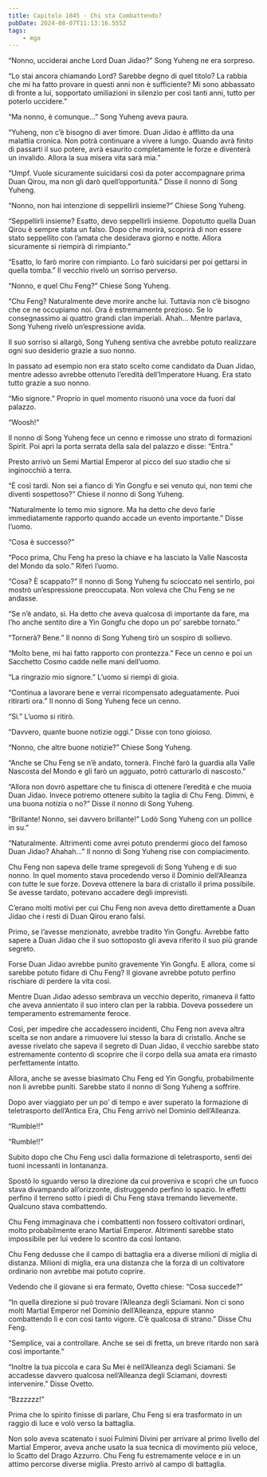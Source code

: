 ```yaml
---
title: Capitolo 1845 - Chi sta Combattendo?
pubDate: 2024-08-07T11:13:16.555Z
tags:
    - mga
---
```



“Nonno, ucciderai anche Lord Duan Jidao?” Song Yuheng ne era sorpreso.


“Lo stai ancora chiamando Lord? Sarebbe degno di quel titolo? La rabbia che mi ha fatto provare in questi anni non è sufficiente? Mi sono abbassato di fronte a lui, sopportato umiliazioni in silenzio per così tanti anni, tutto per poterlo uccidere.”


“Ma nonno, è comunque…” Song Yuheng aveva paura.

“Yuheng, non c’è bisogno di aver timore. Duan Jidao è afflitto da una malattia cronica. Non potrà continuare a vivere a lungo. Quando avrà finito di passarti il suo potere, avrà esaurito completamente le forze e diventerà un invalido. Allora la sua misera vita sarà mia.”


“Umpf. Vuole sicuramente suicidarsi così da poter accompagnare prima Duan Qirou, ma non gli darò quell’opportunità.” Disse il nonno di Song Yuheng.


“Nonno, non hai intenzione di seppellirli insieme?” Chiese Song Yuheng.


“Seppellirli insieme? Esatto, devo seppellirli insieme. Dopotutto quella Duan Qirou è sempre stata un falso. Dopo che morirà, scoprirà di non essere stato seppellito con l’amata che desiderava giorno e notte. Allora sicuramente si riempirà di rimpianto.”


“Esatto, lo farò morire con rimpianto. Lo farò suicidarsi per poi gettarsi in quella tomba.” Il vecchio rivelò un sorriso perverso.


“Nonno, e quel Chu Feng?” Chiese Song Yuheng.


“Chu Feng? Naturalmente deve morire anche lui. Tuttavia non c’è bisogno che ce ne occupiamo noi. Ora è estremamente prezioso. Se lo consegnassimo ai quattro grandi clan imperiali. Ahah… Mentre parlava, Song Yuheng rivelò un’espressione avida.


Il suo sorriso si allargò, Song Yuheng sentiva che avrebbe potuto realizzare ogni suo desiderio grazie a suo nonno.


In passato ad esempio non era stato scelto come candidato da Duan Jidao, mentre adesso avrebbe ottenuto l’eredità dell’Imperatore Huang. Era stato tutto grazie a suo nonno.


“Mio signore.” Proprio in quel momento risuonò una voce da fuori dal palazzo.


“Woosh!”


Il nonno di Song Yuheng fece un cenno e rimosse uno strato di formazioni Spirit. Poi aprì la porta serrata della sala del palazzo e disse: “Entra.”


Presto arrivò un Semi Martial Emperor al picco del suo stadio che si inginocchiò a terra.


“È così tardi. Non sei a fianco di Yin Gongfu e sei venuto qui, non temi che diventi sospettoso?” Chiese il nonno di Song Yuheng.

“Naturalmente lo temo mio signore. Ma ha detto che devo farle immediatamente rapporto quando accade un evento importante.” Disse l’uomo.


“Cosa è successo?” 


“Poco prima, Chu Feng ha preso la chiave e ha lasciato la Valle Nascosta del Mondo da solo.” Riferì l’uomo.

“Cosa? È scappato?” Il nonno di Song Yuheng fu scioccato nel sentirlo, poi mostrò un’espressione preoccupata. Non voleva che Chu Feng se ne andasse.

“Se n’è andato, sì. Ha detto che aveva qualcosa di importante da fare, ma l’ho anche sentito dire a Yin Gongfu che dopo un po’ sarebbe tornato.”


“Tornerà? Bene.” Il nonno di Song Yuheng tirò un sospiro di sollievo.

“Molto bene, mi hai fatto rapporto con prontezza.” Fece un cenno e poi un Sacchetto Cosmo cadde nelle mani dell’uomo.

“La ringrazio mio signore.” L’uomo si riempì di gioia.


“Continua a lavorare bene e verrai ricompensato adeguatamente. Puoi ritirarti ora.” Il nonno di Song Yuheng fece un cenno.

“Sì.” L’uomo si ritirò.


“Davvero, quante buone notizie oggi.” Disse con tono gioioso.


“Nonno, che altre buone notizie?” Chiese Song Yuheng.

“Anche se Chu Feng se n’è andato, tornerà. Finché farò la guardia alla Valle Nascosta del Mondo e gli farò un agguato, potrò catturarlo di nascosto.”

“Allora non dovrò aspettare che tu finisca di ottenere l’eredità e che muoia Duan Jidao. Invece potremo ottenere subito la taglia di Chu Feng. Dimmi, è una buona notizia o no?” Disse il nonno di Song Yuheng.

“Brillante! Nonno, sei davvero brillante!” Lodò Song Yuheng con un pollice in su.”


“Naturalmente. Altrimenti come avrei potuto prendermi gioco del famoso Duan Jidao? Ahahah…” Il nonno di Song Yuheng rise con compiacimento.


Chu Feng non sapeva delle trame spregevoli di Song Yuheng e di suo nonno. In quel momento stava procedendo verso il Dominio dell’Alleanza con tutte le sue forze. Doveva ottenere la bara di cristallo il prima possibile. Se avesse tardato, potevano accadere degli imprevisti.


C’erano molti motivi per cui Chu Feng non aveva detto direttamente a Duan Jidao che i resti di Duan Qirou erano falsi.


Primo, se l’avesse menzionato, avrebbe tradito Yin Gongfu. Avrebbe fatto sapere a Duan Jidao che il suo sottoposto gli aveva riferito il suo più grande segreto.


Forse Duan Jidao avrebbe punito gravemente Yin Gongfu. E allora, come si sarebbe potuto fidare di Chu Feng? Il giovane avrebbe potuto perfino rischiare di perdere la vita così.

Mentre Duan Jidao adesso sembrava un vecchio deperito, rimaneva il fatto che aveva annientato il suo intero clan per la rabbia. Doveva possedere un temperamento estremamente feroce.


Così, per impedire che accadessero incidenti, Chu Feng non aveva altra scelta se non andare a rimuovere lui stesso la bara di cristallo. Anche se avesse rivelato che sapeva il segreto di Duan Jidao, il vecchio sarebbe stato estremamente contento di scoprire che il corpo della sua amata era rimasto perfettamente intatto.

Allora, anche se avesse biasimato Chu Feng ed Yin Gongfu, probabilmente non li avrebbe puniti. Sarebbe stato il nonno di Song Yuheng a soffrire.

Dopo aver viaggiato per un po’ di tempo e aver superato la formazione di teletrasporto dell’Antica Era, Chu Feng arrivò nel Dominio dell’Alleanza.

“Rumble!!”

“Rumble!!”


Subito dopo che Chu Feng uscì dalla formazione di teletrasporto, sentì dei tuoni incessanti in lontananza.


Spostò lo sguardo verso la direzione da cui proveniva e scoprì che un fuoco stava divampando all’orizzonte, distruggendo perfino lo spazio. In effetti perfino il terreno sotto i piedi di Chu Feng stava tremando lievemente. Qualcuno stava combattendo.


Chu Feng immaginava che i combattenti non fossero coltivatori ordinari, molto probabilmente erano Martial Emperor. Altrimenti sarebbe stato impossibile per lui vedere lo scontro da così lontano.


Chu Feng dedusse che il campo di battaglia era a diverse milioni di miglia di distanza. Milioni di miglia, era una distanza che la forza di un coltivatore ordinario non avrebbe mai potuto coprire.


Vedendo che il giovane si era fermato, Ovetto chiese: “Cosa succede?”


“In quella direzione si può trovare l’Alleanza degli Sciamani. Non ci sono molti Martial Emperor nel Dominio dell’Alleanza, eppure stanno combattendo lì e con così tanto vigore. C’è qualcosa di strano.” Disse Chu Feng.


“Semplice, vai a controllare. Anche se sei di fretta, un breve ritardo non sarà così importante.”

“Inoltre la tua piccola e cara Su Mei è nell’Alleanza degli Sciamani. Se accadesse davvero qualcosa nell’Alleanza degli Sciamani, dovresti intervenire.” Disse Ovetto.


“Bzzzzzz!”


Prima che lo spirito finisse di parlare, Chu Feng si era trasformato in un raggio di luce e volò verso la battaglia.


Non solo aveva scatenato i suoi Fulmini Divini per arrivare al primo livello del Martial Emperor, aveva anche usato la sua tecnica di movimento più veloce, lo Scatto del Drago Azzurro. Chu Feng fu estremamente veloce e in un attimo percorse diverse miglia. Presto arrivò al campo di battaglia.







